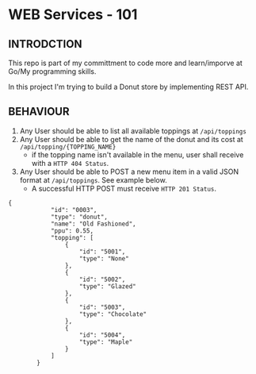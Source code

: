 # WEB Services - 101

## INTRODCTION

This repo is part of my committment to code more and learn/imporve at Go/My programming skills.

In this project I'm trying to build a Donut store by implementing REST API.

## BEHAVIOUR

1. Any User should be able to list all available toppings at `/api/toppings`
2. Any User should be able to get the name of the donut and its cost at `/api/topping/{TOPPING_NAME}`
   - if the topping name isn't available in the menu, user shall receive with a `HTTP 404 Status`.
3. Any User should be able to POST a new menu item in a valid JSON format at `/api/toppings`. See example below.
   - A successful HTTP POST must receive `HTTP 201 Status`.

```
{
			"id": "0003",
			"type": "donut",
			"name": "Old Fashioned",
			"ppu": 0.55,
			"topping": [
				{
					"id": "5001",
					"type": "None"
				},
				{
					"id": "5002",
					"type": "Glazed"
				},
				{
					"id": "5003",
					"type": "Chocolate"
				},
				{
					"id": "5004",
					"type": "Maple"
				}
			]
		}
```
